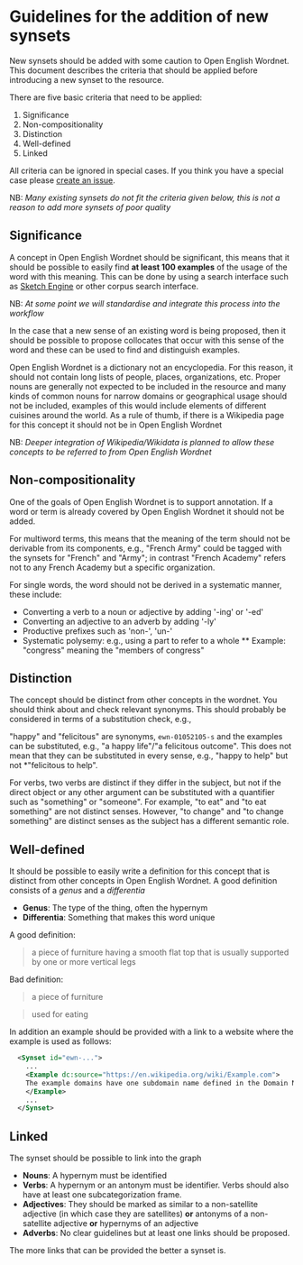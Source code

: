 # Guidelines for the addition of new synsets

New synsets should be added with some caution to Open English Wordnet. This document
describes the criteria that should be applied before introducing a new synset 
to the resource.

There are five basic criteria that need to be applied:

1. Significance
2. Non-compositionality
3. Distinction
4. Well-defined
5. Linked

All criteria can be ignored in special cases. If you think you have a special
case please [create an issue](https://github.com/globalwordnet/english-wordnet/issues/new).

NB: *Many existing synsets do not fit the criteria given below, this is not 
a reason to add more synsets of poor quality*

## Significance

A concept in Open English Wordnet should be significant, this means that it should
be possible to easily find **at least 100 examples** of the usage of the word 
with this meaning. This can be done by using a search interface such as 
[Sketch Engine](http://sketchengine.eu) or other corpus search interface.

NB: *At some point we will standardise and integrate this process into the workflow*

In the case that a new sense of an existing word is being proposed, then it 
should be possible to propose collocates that occur with this sense of the word
and these can be used to find and distinguish examples.

Open English Wordnet is a dictionary not an encyclopedia. For this reason, it should
not contain long lists of people, places, organizations, etc. Proper nouns are
generally not expected to be included in the resource and many kinds of common 
nouns for narrow domains or geographical usage should not be included, examples 
of this would include elements of different cuisines around the world. As a rule 
of thumb, if there is a Wikipedia page for this concept it should not be in
Open English Wordnet

NB: *Deeper integration of Wikipedia/Wikidata is planned to allow these concepts
to be referred to from Open English Wordnet*

## Non-compositionality

One of the goals of Open English Wordnet is to support annotation. If a word or term
is already covered by Open English Wordnet it should not be added. 

For multiword terms, this means that the meaning of the term should not be 
derivable from its components, e.g., "French Army" could be tagged with the 
synsets for "French" and "Army"; in contrast "French Academy" refers not to 
any French Academy but a specific organization.

For single words, the word should not be derived in a systematic manner, these
include:

* Converting a verb to a noun or adjective by adding '-ing' or '-ed'
* Converting an adjective to an adverb by adding '-ly'
* Productive prefixes such as 'non-', 'un-'
* Systematic polysemy: e.g., using a part to refer to a whole 
** Example: "congress" meaning the "members of congress"

## Distinction

The concept should be distinct from other concepts in the wordnet. You should
think about and check relevant synonyms. This should probably be considered in
terms of a substitution check, e.g.,

"happy" and "felicitous" are synonyms, `ewn-01052105-s` and the examples can be
substituted, e.g., "a happy life"/"a felicitous outcome". This does not mean 
that they can be substituted in every sense, e.g., "happy to help" but not
*"felicitous to help".

For verbs, two verbs are distinct if they differ in the subject, but not if the 
direct object or any other argument can be substituted with a quantifier such as
"something" or "someone". For example, "to eat" and "to eat something" are not 
distinct senses. However, "to change" and "to change something" are distinct senses
as the subject has a different semantic role.

## Well-defined

It should be possible to easily write a definition for this concept that is 
distinct from other concepts in Open English Wordnet. A good definition consists of
a *genus* and a *differentia*

* **Genus**: The type of the thing, often the hypernym
* **Differentia**: Something that makes this word unique

A good definition:

> a piece of furniture having a smooth flat top that is usually supported by one or more vertical legs

Bad definition:

> a piece of furniture

> used for eating

In addition an example should be provided with a link to a website where the 
example is used as follows:

```xml
  <Synset id="ewn-...">
    ...
    <Example dc:source="https://en.wikipedia.org/wiki/Example.com">
    The example domains have one subdomain name defined in the Domain Name System
    </Example>
    ...
  </Synset>
```

## Linked

The synset should be possible to link into the graph

* **Nouns**: A hypernym must be identified
* **Verbs**: A hypernym or an antonym must be identifier. Verbs should also have
    at least one subcategorization frame.
* **Adjectives**: They should be marked as similar to a non-satellite adjective 
    (in which case they are satellites) **or** antonyms of a non-satellite 
    adjective **or** hypernyms of an adjective
* **Adverbs**: No clear guidelines but at least one links should be proposed.

The more links that can be provided the better a synset is.
